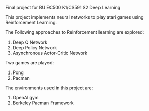 Final project for BU EC500 K1/CS591 S2 Deep Learning

This project implements neural networks to play atari games using Reinforcement Learning.

The Following approaches to Reinforcement learning are explored:
1. Deep Q Network
2. Deep Policy Network
3. Asynchronous Actor-Critic Network

Two games are played:
1. Pong
2. Pacman

The environments used in this project are:
1. OpenAI gym
2. Berkeley Pacman Framework


